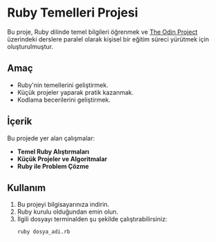 # Ruby Temelleri Projesi

Bu proje, Ruby dilinde temel bilgileri öğrenmek ve [The Odin Project](https://www.theodinproject.com/paths/full-stack-ruby-on-rails/courses/ruby) üzerindeki derslere paralel olarak kişisel bir eğitim süreci yürütmek için oluşturulmuştur.

## Amaç

- Ruby'nin temellerini geliştirmek.
- Küçük projeler yaparak pratik kazanmak.
- Kodlama becerilerini geliştirmek.

## İçerik

Bu projede yer alan çalışmalar:

- **Temel Ruby Alıştırmaları**  
- **Küçük Projeler ve Algoritmalar**  
- **Ruby ile Problem Çözme**  

## Kullanım

1. Bu projeyi bilgisayarınıza indirin.  
2. Ruby kurulu olduğundan emin olun.  
3. İlgili dosyayı terminalden şu şekilde çalıştırabilirsiniz:  
   ```bash
   ruby dosya_adi.rb
